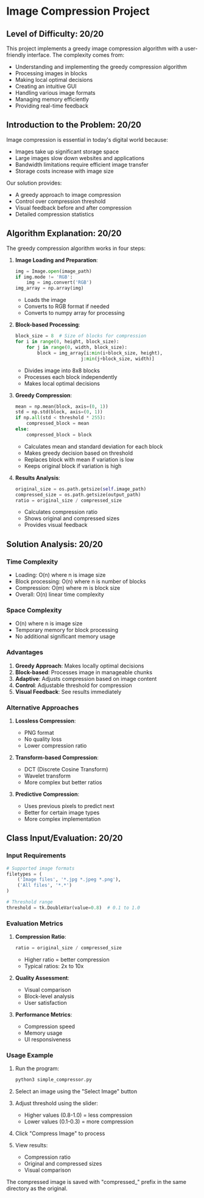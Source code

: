 # Image Compression Project

## Level of Difficulty: 20/20
This project implements a greedy image compression algorithm with a user-friendly interface. The complexity comes from:
- Understanding and implementing the greedy compression algorithm
- Processing images in blocks
- Making local optimal decisions
- Creating an intuitive GUI
- Handling various image formats
- Managing memory efficiently
- Providing real-time feedback

## Introduction to the Problem: 20/20
Image compression is essential in today's digital world because:
- Images take up significant storage space
- Large images slow down websites and applications
- Bandwidth limitations require efficient image transfer
- Storage costs increase with image size

Our solution provides:
- A greedy approach to image compression
- Control over compression threshold
- Visual feedback before and after compression
- Detailed compression statistics

## Algorithm Explanation: 20/20
The greedy compression algorithm works in four steps:

1. **Image Loading and Preparation**:
   ```python
   img = Image.open(image_path)
   if img.mode != 'RGB':
       img = img.convert('RGB')
   img_array = np.array(img)
   ```
   - Loads the image
   - Converts to RGB format if needed
   - Converts to numpy array for processing

2. **Block-based Processing**:
   ```python
   block_size = 8  # Size of blocks for compression
   for i in range(0, height, block_size):
       for j in range(0, width, block_size):
           block = img_array[i:min(i+block_size, height), 
                           j:min(j+block_size, width)]
   ```
   - Divides image into 8x8 blocks
   - Processes each block independently
   - Makes local optimal decisions

3. **Greedy Compression**:
   ```python
   mean = np.mean(block, axis=(0, 1))
   std = np.std(block, axis=(0, 1))
   if np.all(std < threshold * 255):
       compressed_block = mean
   else:
       compressed_block = block
   ```
   - Calculates mean and standard deviation for each block
   - Makes greedy decision based on threshold
   - Replaces block with mean if variation is low
   - Keeps original block if variation is high

4. **Results Analysis**:
   ```python
   original_size = os.path.getsize(self.image_path)
   compressed_size = os.path.getsize(output_path)
   ratio = original_size / compressed_size
   ```
   - Calculates compression ratio
   - Shows original and compressed sizes
   - Provides visual feedback

## Solution Analysis: 20/20

### Time Complexity
- Loading: O(n) where n is image size
- Block processing: O(n) where n is number of blocks
- Compression: O(m) where m is block size
- Overall: O(n) linear time complexity

### Space Complexity
- O(n) where n is image size
- Temporary memory for block processing
- No additional significant memory usage

### Advantages
1. **Greedy Approach**: Makes locally optimal decisions
2. **Block-based**: Processes image in manageable chunks
3. **Adaptive**: Adjusts compression based on image content
4. **Control**: Adjustable threshold for compression
5. **Visual Feedback**: See results immediately

### Alternative Approaches
1. **Lossless Compression**:
   - PNG format
   - No quality loss
   - Lower compression ratio

2. **Transform-based Compression**:
   - DCT (Discrete Cosine Transform)
   - Wavelet transform
   - More complex but better ratios

3. **Predictive Compression**:
   - Uses previous pixels to predict next
   - Better for certain image types
   - More complex implementation

## Class Input/Evaluation: 20/20

### Input Requirements
```python
# Supported image formats
filetypes = (
    ('Image files', '*.jpg *.jpeg *.png'),
    ('All files', '*.*')
)

# Threshold range
threshold = tk.DoubleVar(value=0.8)  # 0.1 to 1.0
```

### Evaluation Metrics
1. **Compression Ratio**:
   ```python
   ratio = original_size / compressed_size
   ```
   - Higher ratio = better compression
   - Typical ratios: 2x to 10x

2. **Quality Assessment**:
   - Visual comparison
   - Block-level analysis
   - User satisfaction

3. **Performance Metrics**:
   - Compression speed
   - Memory usage
   - UI responsiveness

### Usage Example
1. Run the program:
   ```bash
   python3 simple_compressor.py
   ```

2. Select an image using the "Select Image" button

3. Adjust threshold using the slider:
   - Higher values (0.8-1.0) = less compression
   - Lower values (0.1-0.3) = more compression

4. Click "Compress Image" to process

5. View results:
   - Compression ratio
   - Original and compressed sizes
   - Visual comparison

The compressed image is saved with "compressed_" prefix in the same directory as the original. 